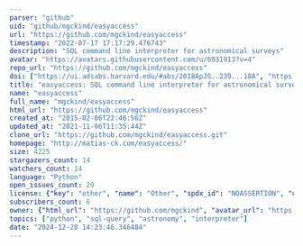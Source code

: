 ```yaml
---
parser: "github"
uid: "github/mgckind/easyaccess"
url: "https://github.com/mgckind/easyaccess"
timestamp: "2022-07-17 17:17:29.476743"
description: "SQL command line interpreter for astronomical surveys"
avatar: "https://avatars.githubusercontent.com/u/6931913?v=4"
repo_url: "https://github.com/mgckind/easyaccess"
doi: ["https://ui.adsabs.harvard.edu/#abs/2018ApJS..239...18A", "https://ui.adsabs.harvard.edu/#abs/2018arXiv181002721C", "https://ui.adsabs.harvard.edu/abs/2018ascl.soft12008C/abstract"]
title: "easyaccess: SQL command line interpreter for astronomical surveys"
name: "easyaccess"
full_name: "mgckind/easyaccess"
html_url: "https://github.com/mgckind/easyaccess"
created_at: "2015-02-06T22:46:56Z"
updated_at: "2021-11-06T11:35:44Z"
clone_url: "https://github.com/mgckind/easyaccess.git"
homepage: "http://matias-ck.com/easyaccess/"
size: 4225
stargazers_count: 14
watchers_count: 14
language: "Python"
open_issues_count: 29
license: {"key": "other", "name": "Other", "spdx_id": "NOASSERTION", "url": null, "node_id": "MDc6TGljZW5zZTA="}
subscribers_count: 6
owner: {"html_url": "https://github.com/mgckind", "avatar_url": "https://avatars.githubusercontent.com/u/6931913?v=4", "login": "mgckind", "type": "User"}
topics: ["python", "sql-query", "astronomy", "interpreter"]
date: "2024-12-28 14:23:46.346484"
---
```

